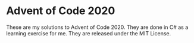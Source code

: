 # Advent of Code 2020

These are my solutions to Advent of Code 2020.  They are done in C# as a
learning exercise for me.  They are released under the MIT License.